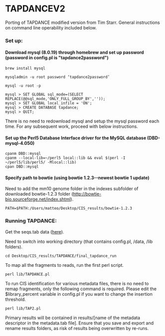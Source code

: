 # TAPDANCEV2

Porting of TAPDANCE modified version from Tim Starr. General instructions on command line operability included below.

### Set up:

#### Download mysql (8.0.19) through homebrew and set up password (password in config.pl is "tapdance2password")

	brew install mysql

	mysqladmin -u root password ‘tapdance2password’

	mysql -u root -p
	
	mysql > SET GLOBAL sql_mode=(SELECT REPLACE(@@sql_mode,'ONLY_FULL_GROUP_BY',''));
	mysql > SET GLOBAL local_infile = 'ON';
	mysql > CREATE DATABASE tapdance;
	mysql > QUIT;
	
There is no need to redownload mysql and setup the mysql password each time. For any subsequent work, proceed with below instructions.
	
#### Set up the Perl5 Database Interface driver for the MySQL database (DBD-mysql-4.050)

	cpanm DBD::mysql
	cpanm --local-lib=~/perl5 local::lib && eval $(perl -I ~/perl5/lib/perl5/ -Mlocal::lib)
	cpan DBD::mysql

#### Specify path to bowtie (using bowtie 1.2.3--newest bowtie 1 update)

Need to add the mm10 genome folder in the indexes subfolder of downloaded bowtie-1.2.3 folder (http://bowtie-bio.sourceforge.net/index.shtml).

	PATH=$PATH:/Users/matteo/Desktop/CIS_results/bowtie-1.2.3
	
### Running TAPDANCE:

Get the seqs.tab data ([here](https://www.dropbox.com/scl/fi/fqlqlj6et1ezymaqqsm9g/seqs.tab?rlkey=pdizvin409j0783d57nbkf3j1&dl=0)).

Need to switch into working directory (that contains config.pl, /data, /lib folders).
	
	cd Desktop/CIS_results/TAPDANCE/final_tapdance_run
	
To map all the fragments to reads, run the first perl script.
	
	perl lib/TAPDANCE.pl
	
To run CIS identification for various metadata files, there is no need to remap fragments, only the following command is required. Please edit the $library_percent variable in config.pl if you want to change the insertion threshold.

	perl lib/TAP2.pl

Primary results will be contained in results/[name of the metadata descriptor in the metadata.tab file]. Ensure that you save and export and rename results folders, as risk of results being overwritten by re-runs.
